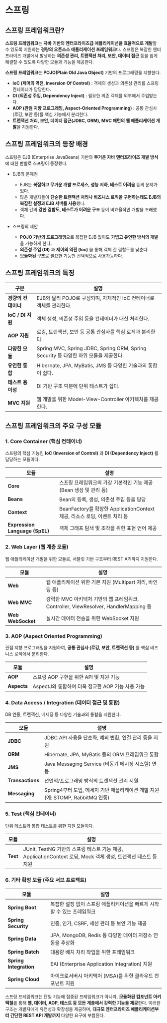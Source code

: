 # 스프링

## 스프링 프레임워크란?

**스프링 프레임워크**는 **자바 기반의 엔터프라이즈급 애플리케이션을 효율적으로 개발**할 수 있도록 지원하는 **경량의 오픈소스 애플리케이션 프레임워크**다. 스프링은 복잡한 엔터프라이즈 개발에서 발생하는 **의존성 관리, 트랜잭션 처리, 보안, 데이터 접근** 등을 쉽게 해결할 수 있도록 다양한 모듈과 기능을 제공한다.

**스프링 프레임워크**는 **POJO(Plain Old Java Object)** 기반의 프로그래밍을 지향한다.

- **IoC (제어의 역전, Inversion Of Control)** : 객체의 생성과 의존성 관리를 스프링 컨테이너가 담당한다.
- **DI (의존성 주입, Dependency Inject)** : 필요한 의존 객체를 외부에서 주입받는다.
- **AOP (관점 지향 프로그래밍, Aspect-Oriented Programming)** : 공통 관심사(로깅, 보안 등)를 핵심 기능에서 분리한다.
- **트랜잭션 처리, 보안, 데이터 접근(JDBC, ORM), MVC 패턴의 웹 애플리케이션 개발**을 지원한다.

## 스프링 프레임워크의 등장 배경

스프링은 EJB (Enterprise JavaBeans) 기반의 **무거운 자바 엔터프라이즈 개발 방식**에 대한 반발로 스프링이 등장했다.

- EJB의 문제점
  - EJB는 **복잡하고 무거운 개발 프로세스, 성능 저하, 테스트 어려움** 등의 문제가 있다.
  - 많은 개발자들이 **단순한 트랜잭션 처리나 비즈니스 로직을 구현하는데도 EJB의 복잡한 설정과 EJB 서버를 사용**했다.
  - 객체 간의 **강한 결합도, 테스트가 어려운 구조** 등이 비효율적인 개발을 초래했다.

- 스프링의 제안
  - **POJO 기반의 프로그래밍**으로 복잡한 EJB 없이도 **가볍고 유연한 방식의 개발**을 가능하게 한다.
  - **의존성 주입 (DI)** 과 **제어의 역전 (Ioc)** 을 통해 객체 간 결합도를 낮춘다.
  - **모듈화된 구조**로 필요한 기능만 선택적으로 사용가능하다.

## 스프링 프레임워크의 특징

| 구분 | 설명 |
|---|---|
| **경량의 컨테이너** | EJB와 달리 POJO로 구성되며, 자체적인 IoC 컨테이너로 객체를 관리한다. |
| **IoC / DI 지원** | 객체 생성, 의존성 주입 등을 컨테이너가 대신 처리한다. |
| **AOP 지원** | 로깅, 트랜잭션, 보안 등 공통 관심사를 핵심 로직과 분리한다. |
| **다양한 모듈** | Spring MVC, Spring JDBC, Spring ORM, Spring Security 등 다양한 하위 모듈을 제공한다.|
| **유연한 통합** | Hibernate, JPA, MyBatis, JMS 등 다양한 기술과의 통합이 쉽다. |
| **테스트 용이성** | DI 기반 구조 덕분에 단위 테스트가 쉽다. |
| **MVC 지원** | 웹 개발을 위한 Model-View-Controller 아키텍처를 제공한다. |

## 스프링 프레임워크의 주요 구성 모듈

### 1. Core Container (핵심 컨테이너) 

스프링의 핵심 기능인 **IoC (Inversion of Control)** 과 **DI (Dependency Inject)** 를 담당하는 모듈이다.

| 모듈 | 설명 |
|---|---|
| **Core** | 스프링 프레임워크의 가장 기본적인 기능 제공 (Bean 생성 및 관리 등) |
| **Beans** | Bean의 등록, 생성, 의존성 주입 등을 담당 |
| **Context** | BeanFactory를 확장한 ApplicationContext 제공, 리소스 로딩, 이벤트 처리 등 |
| **Expression Language (SpEL)** | 객체 그래프 탐색 및 조작을 위한 표현 언어 제공 |

### 2. Web Layer (웹 계층 모듈) 

웹 애플리케이션 개발을 위한 모듈로, 서블릿 기반 구조부터 REST API까지 지원한다.

| 모듈 | 설명 |
|---|---|
| **Web** | 웹 애플리케이션 위한 기본 지원 (Multipart 처리, 바인딩 등) |
| **Web MVC** | 강력한 MVC 아키텍처 기반의 웹 프레임워크, Controller, ViewResolver, HandlerMapping 등 |
| **Web WebSocket** | 실시간 데이터 전송을 위한 WebSocket 지원 |

### 3. AOP (Aspect Oriented Programming) 

관점 지향 프로그래밍을 지원하여, **공통 관심사 (로깅, 보안, 트랜잭션 등)** 를 핵심 비즈니스 로직에서 분리한다.

| 모듈 | 설명 |
|---|---|
| **AOP** | 스프링 AOP 구현을 위한 API 및 지원 기능 |
| **Aspects** | AspectJ와 통합하여 더욱 정교한 AOP 기능 사용 가능 |

### 4. Data Access / Integration (데이터 접근 및 통합) 

DB 연동, 트랜잭션, 메세징 등 다양한 기술과의 통합을 지원한다.

| 모듈 | 설명 |
|---|---|
| **JDBC** | JDBC API 사용을 단순화, 예외 변환, 연결 관리 등을 지원 |
| **ORM** | Hibernate, JPA, MyBatis 등의 ORM 프레임워크 통합 |
| **JMS** | Java Messaging Service (비동기 메시징 시스템) 연동 |
| **Transactions** | 선언적/프로그래밍 방식의 트랜잭션 관리 지원 |
| **Messaging** | Spring4부터 도입, 메세지 기반 애플리케이션 개발 지원 (예: STOMP, RabbitMQ 연동)|

### 5. Test (핵심 컨테이너)

단위 테스트와 통합 테스트를 위한 지원 모듈이다.

| 모듈 | 설명 |
|---|---|
| **Test** | JUnit, TestNG 기반의 스프링 테스트 기능 제공, ApplicationContext 로딩, Mock 객체 생성, 트랜잭션 테스트 등 지원 |

### 6. 기타 확정 모듈 (주요 서브 프로젝트) 

| 모듈 | 설명 |
|---|---|
| **Spring Boot** | 복잡한 설정 없이 스프링 애플리케이션을 빠르게 시작할 수 있는 프레임워크 |
| **Spring Security** | 인증, 인가, CSRF, 세션 관리 등 보안 기능 제공 |
| **Spring Data** | JPA, MongoDB, Redis 등 다양한 데이터 저장소 연동을 추상화 |
| **Spring Batch** | 대용량 배치 처리 작업을 위한 프레임워크 |
| **Spring Integration** | EAI (Enterprise Application Integration) 지원 |
| **Spring Cloud** | 마이크로서버시 아키텍처 (MSA)를 위한 클라우드 컨포넌트 지원 |

스프링 프레임워크는 단일 기능에 집중된 프레임워크가 아니라, **모듈화된 컴포넌트 아키텍철**를 통해 **웹, 데이터, AOP, 테스트 등 모든 계층에서 강력한 기능을 제공**한다. 이러한 구조는 개발자에게 유연성과 확장성을 제공하며, **대규모 엔터프라이즈 애플리케이션부터 간단한 REST API 개발까지** 다양한 요구에 부합된다.
